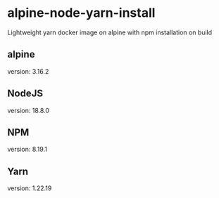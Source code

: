 # alpine-node-yarn-install
Lightweight yarn docker image on alpine with npm installation on build

## alpine
version: 3.16.2

## NodeJS
version: 18.8.0

## NPM
version: 8.19.1

## Yarn
version: 1.22.19
